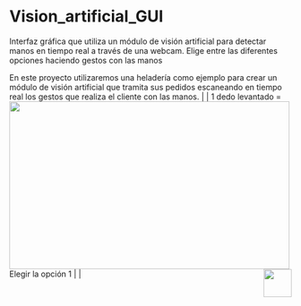 # Vision_artificial_GUI

Interfaz gráfica que utiliza un módulo de visión artificial para detectar manos en tiempo real a través de una webcam. Elige entre las diferentes opciones haciendo gestos con las manos

En este proyecto utilizaremos una heladería como ejemplo para crear un módulo de visión artificial que tramita sus pedidos escaneando en tiempo real los gestos que realiza el cliente con las manos.
| <img align="left" width="500" height="300" src="https://alejandromora.es/wp-content/uploads/2022/12/2022-12-14-18-23-20_Moment1.jpg/500/300"> | 1 dedo levantado = Elegir la opción 1 | <img align="right" width="50" height="50" src="https://alejandromora.es/wp-content/uploads/2022/12/1.png/50/50"> |

